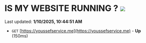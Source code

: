 # IS MY WEBSITE RUNNING ? [![](https://img.shields.io/static/v1?label=Sponsor&message=%E2%9D%A4&logo=GitHub&color=%23fe8e86)](https://github.com/sponsors/Youssef-Lehmam)

Last updated: **1/10/2025, 10:44:51 AM**

- `GET` [https://youssefservice.me](https://youssefservice.me) - **Up** (150ms)
